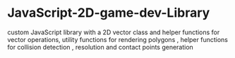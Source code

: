 # JavaScript-2D-game-dev-Library
custom JavaScript library with a 2D vector class and helper functions for vector operations, utility functions for  rendering polygons , helper functions for collision detection , resolution and contact points generation 
